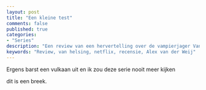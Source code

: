 ```yaml
---
layout: post
title: "Een kleine test"
comments: false
published: true
categories: 
- "Series"
description: "Een review van een hervertelling over de vampierjager Van Hesling"
keywords: "Review, van helsing, netflix, recensie, Alex van der Weij"
---
```


Ergens barst een vulkaan uit en ik zou deze serie nooit meer kijken  

dit is een breek. 
